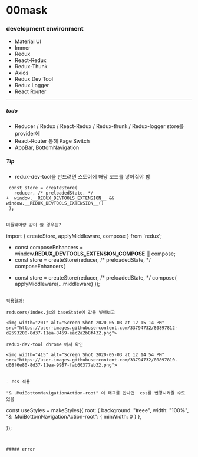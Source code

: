 # 00mask

### development environment
- Material UI
- Immer
- Redux
- React-Redux
- Redux-Thunk
- Axios
- Redux Dev Tool
- Redux Logger
- React Router

---

##### todo

- Reducer / Redux / React-Redux / Redux-thunk / Redux-logger  store를 provider에
- React-Router 통해 Page Switch
- AppBar, BottomNavigation


##### Tip

- redux-dev-tool을 만드려면 스토어에 해당 코드를 넣어줘야 함


```
 const store = createStore(
   reducer, /* preloadedState, */
+  window.__REDUX_DEVTOOLS_EXTENSION__ && window.__REDUX_DEVTOOLS_EXTENSION__()
 );


미들웨어랑 같이 쓸 경우는?

```
  import { createStore, applyMiddleware, compose } from 'redux';

+ const composeEnhancers = window.__REDUX_DEVTOOLS_EXTENSION_COMPOSE__ || compose;
+ const store = createStore(reducer, /* preloadedState, */ composeEnhancers(
- const store = createStore(reducer, /* preloadedState, */ compose(
    applyMiddleware(...middleware)
  ));
```

적용결과!

reducers/index.js의 baseState에 값을 넣어보고

<img width="201" alt="Screen Shot 2020-05-03 at 12 15 14 PM" src="https://user-images.githubusercontent.com/33794732/80897812-d2593200-8d37-11ea-8459-eac2a2b8f432.png">

redux-dev-tool chrome 에서 확인 

<img width="415" alt="Screen Shot 2020-05-03 at 12 14 54 PM" src="https://user-images.githubusercontent.com/33794732/80897810-d08f6e80-8d37-11ea-9987-fab60377eb32.png">


- css 적용

"& .MuiBottomNavigationAction-root" 이 태그를 만나면  css를 변경시켜줄 수도 있음

```
const useStyles = makeStyles({
  root: {
    background: "#eee",
    width: "100%",
    "& .MuiBottomNavigationAction-root": {
        minWidth: 0
    }
  },

});
```


##### error
